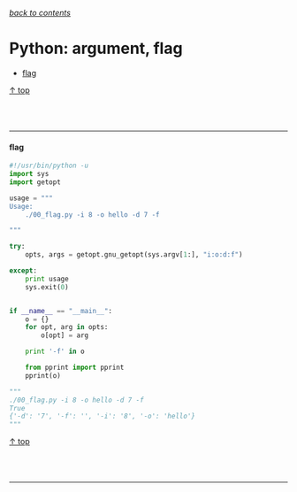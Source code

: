 [*back to contents*](https://github.com/gyuho/learn#contents)<br>

# Python: argument, flag

- [flag](#flag)

[↑ top](#python-argument-flag)
<br><br><br><br><hr>


#### flag

```python
#!/usr/bin/python -u
import sys
import getopt

usage = """
Usage:
    ./00_flag.py -i 8 -o hello -d 7 -f

"""

try:
    opts, args = getopt.gnu_getopt(sys.argv[1:], "i:o:d:f")

except:
    print usage
    sys.exit(0)


if __name__ == "__main__":
    o = {}
    for opt, arg in opts:
        o[opt] = arg

    print '-f' in o

    from pprint import pprint
    pprint(o)

"""
./00_flag.py -i 8 -o hello -d 7 -f
True
{'-d': '7', '-f': '', '-i': '8', '-o': 'hello'}
"""

```

[↑ top](#python-argument-flag)
<br><br><br><br><hr>

